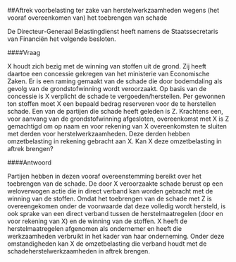<meta http-equiv='Content-Type' content='text/html; charset=utf-8' />

##Aftrek voorbelasting ter zake van herstelwerkzaamheden wegens (het vooraf overeenkomen van) het toebrengen van schade

De Directeur-Generaal Belastingdienst heeft namens de Staatssecretaris van Financiën het volgende besloten.     

####Vraag

X houdt zich bezig met de winning van stoffen uit de grond. Zij heeft daartoe een concessie gekregen van het ministerie van Economische Zaken. Er is een raming gemaakt van de schade die door bodemdaling als gevolg van de grondstofwinning wordt veroorzaakt. Op basis van de concessie is X verplicht de schade te vergoeden/herstellen. Per gewonnen ton stoffen moet X een bepaald bedrag reserveren voor de te herstellen schade. Een van de partijen die schade heeft geleden is Z. Krachtens een, voor aanvang van de grondstofwinning afgesloten, overeenkomst met X is Z gemachtigd om op naam en voor rekening van X overeenkomsten te sluiten met derden voor herstelwerkzaamheden. Deze derden hebben omzetbelasting in rekening gebracht aan X. Kan X deze omzetbelasting in aftrek brengen?    

####Antwoord

Partijen hebben in dezen vooraf overeenstemming bereikt over het toebrengen van de schade. De door X veroorzaakte schade berust op een weloverwogen actie die in direct verband kan worden gebracht met de winning van de stoffen. Omdat het toebrengen van de schade met Z is overeengekomen onder de voorwaarde dat deze volledig wordt hersteld, is ook sprake van een direct verband tussen de herstelmaatregelen (door en voor rekening van X) en de winning van de stoffen. X heeft de herstelmaatregelen afgenomen als ondernemer en heeft die werkzaamheden verbruikt in het kader van haar onderneming. Onder deze omstandigheden kan X de omzetbelasting die verband houdt met de schadeherstelwerkzaamheden in aftrek brengen.     

